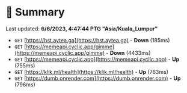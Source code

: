 # 📖 Summary
Last updated: **6/6/2023, 4:47:44 PTG "Asia/Kuala_Lumpur"**

- `GET` [https://hst.aytea.ga](https://hst.aytea.ga) - **Down** (185ms)
- `GET` [https://memeapi.cyclic.app/gimme](https://memeapi.cyclic.app/gimme) - **Down** (4433ms)
- `GET` [https://memeapi.cyclic.app](https://memeapi.cyclic.app) - **Up** (755ms)
- `GET` [https://klik.ml/health](https://klik.ml/health) - **Up** (763ms)
- `GET` [https://dumb.onrender.com](https://dumb.onrender.com) - **Up** (796ms)
